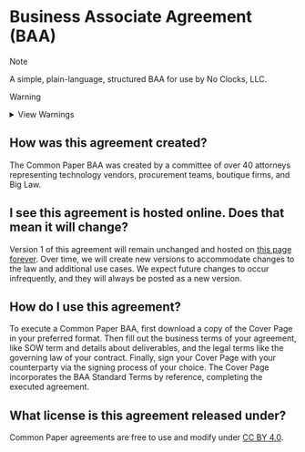 # Business Associate Agreement (BAA)

> [!NOTE]
> A simple, plain-language, structured BAA for use by No Clocks, LLC.

> [!WARNING]
> <details><summary>View Warnings</summary><p>
> This agreement is designed to be easy to understand and easy to use.
> It is not a substitute for legal advice.
> Consult a lawyer before using any legal document.
> </p></details>

## How was this agreement created?

The Common Paper BAA was created by a committee of over 40 attorneys representing technology vendors, procurement teams, boutique firms, and Big Law.

## I see this agreement is hosted online. Does that mean it will change?

Version 1 of this agreement will remain unchanged and hosted on [this page forever](https://commonpaper.com/standards/business-associate-agreement/1.0). Over time, we will create new versions to accommodate changes to the law and additional use cases. We expect future changes to occur infrequently, and they will always be posted as a new version.

## How do I use this agreement?

To execute a Common Paper BAA, first download a copy of the Cover Page in your preferred format. Then fill out the business terms of your agreement, like SOW term and details about deliverables, and the legal terms like the governing law of your contract. Finally, sign your Cover Page with your counterparty via the signing process of your choice. The Cover Page incorporates the BAA Standard Terms by reference, completing the executed agreement.

## What license is this agreement released under?

Common Paper agreements are free to use and modify under [CC BY 4.0](https://creativecommons.org/licenses/by/4.0/).
